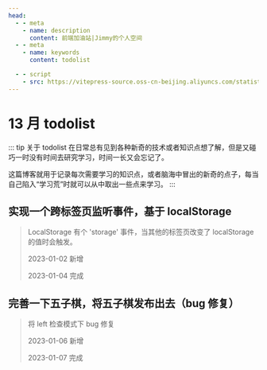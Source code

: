 ```yaml
---
head:
  - - meta
    - name: description
      content: 前端加油站|Jimmy的个人空间
  - - meta
    - name: keywords
      content: todolist

  - - script
    - src: https://vitepress-source.oss-cn-beijing.aliyuncs.com/statistics.js
---
```


# 13 月 todolist

::: tip 关于 todolist
在日常总有见到各种新奇的技术或者知识点想了解，但是又碰巧一时没有时间去研究学习，时间一长又会忘记了。

这篇博客就用于记录每次需要学习的知识点，或者脑海中冒出的新奇的点子，每当自己陷入“学习荒”时就可以从中取出一些点来学习。
:::

## 实现一个跨标签页监听事件，基于 localStorage

> LocalStorage 有个 'storage' 事件，当其他的标签页改变了 localStorage 的值时会触发。
>
> 2023-01-02 新增
>
> 2023-01-04 完成

## 完善一下五子棋，将五子棋发布出去（bug 修复）

> 将 left 检查模式下 bug 修复
>
> 2023-01-06 新增
>
> 2023-01-07 完成
